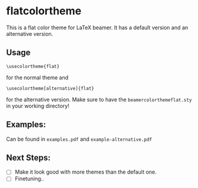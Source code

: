 flatcolortheme
==============

This is a flat color theme for LaTeX beamer.
It has a default version and an alternative version.

Usage
-----
```
\usecolortheme{flat}
```
for the normal theme and
```
\usecolortheme[alternative]{flat}
```
for the alternative version.
Make sure to have the `beamercolorthemeflat.sty` in your working directory!

Examples:
---------
Can be found in `examples.pdf` and `example-alternative.pdf`

Next Steps:
-----------
- [ ] Make it look good with more themes than the default one.
- [ ] Finetuning..
